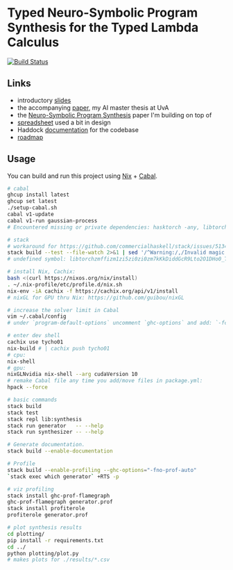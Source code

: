 # Typed Neuro-Symbolic Program Synthesis for the Typed Lambda Calculus

[![Build Status](https://travis-ci.com/tycho01/synthesis.svg?branch=master)](https://travis-ci.com/tycho01/synthesis)

## Links

- introductory [slides](https://docs.google.com/presentation/d/1gS3sDgF7HPkiTnE9piQ6IDSFm6idGD7MaXalYzw9BC0/edit?usp=sharing)
- the accompanying [paper](https://github.com/tycho01/thesis), my AI master thesis at UvA
- the [Neuro-Symbolic Program Synthesis](https://arxiv.org/abs/1611.01855) paper I'm building on top of
- [spreadsheet](https://docs.google.com/spreadsheets/d/1uDA9suwASDzllxJZDt--wZ0ci7q4eJIfPcAw9qr18-U/edit?usp=sharing) used a bit in design
- Haddock [documentation](https://tycho01.github.io/synthesis/) for the codebase
- [roadmap](https://github.com/tycho01/synthesis/projects/1)

## Usage

You can build and run this project using [Nix](https://nixos.org/nix/) + [Cabal](https://www.haskell.org/cabal/).

``` sh
# cabal
ghcup install latest
ghcup set latest
./setup-cabal.sh
cabal v1-update
cabal v1-run gaussian-process
# Encountered missing or private dependencies: hasktorch -any, libtorch-ffi -any

# stack
# workaround for https://github.com/commercialhaskell/stack/issues/5134
stack build --test --file-watch 2>&1 | sed '/^Warning:/,/Invalid magic: e49ceb0f$/d'
# undefined symbol: libtorchzmffizm1zi5zi0zi0zm7kKkDiddGcR9Lto2O1DHo0_TorchziInternalziClass_CZCCastable_con_info

# install Nix, Cachix:
bash <(curl https://nixos.org/nix/install)
. ~/.nix-profile/etc/profile.d/nix.sh
nix-env -iA cachix -f https://cachix.org/api/v1/install
# nixGL for GPU thru Nix: https://github.com/guibou/nixGL

# increase the solver limit in Cabal
vim ~/.cabal/config
# under `program-default-options` uncomment `ghc-options` and add: `-fconstraint-solver-iterations=8`

# enter dev shell
cachix use tycho01
nix-build # | cachix push tycho01
# cpu:
nix-shell
# gpu:
nixGLNvidia nix-shell --arg cudaVersion 10
# remake Cabal file any time you add/move files in package.yml:
hpack --force

# basic commands
stack build
stack test
stack repl lib:synthesis
stack run generator   -- --help
stack run synthesizer -- --help

# Generate documentation.
stack build --enable-documentation

# Profile
stack build --enable-profiling --ghc-options="-fno-prof-auto"
`stack exec which generator` +RTS -p

# viz profiling
stack install ghc-prof-flamegraph
ghc-prof-flamegraph generator.prof
stack install profiterole
profiterole generator.prof

# plot synthesis results
cd plotting/
pip install -r requirements.txt
cd ../
python plotting/plot.py
# makes plots for ./results/*.csv
```
